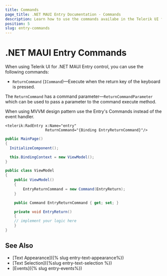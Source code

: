 ```yaml
---
title: Commands
page_title: .NET MAUI Entry Documentation - Commands
description: Learn how to use the commands availabe in the Telerik UI for .NET MAUI Entry control.
position: 5
slug: entry-commands
---
```


# .NET MAUI Entry Commands

When using Telerik UI for .NET MAUI Entry control, you can use the following commands: 


* `ReturnCommand` (`ICommand`)&mdash;Execute when the return key of the keyboard is pressed. 

The `ReturnCommand` has a command parameter&mdash;`ReturnCommandParameter` which can be used to pass a parameter to the command execute method.

When using MVVM design pattern use the Entry's Commands instead of the event handler.

```XAML
<telerik:RadEntry x:Name="entry"
                  ReturnCommand="{Binding EntryReturnCommand}"/>
```

```C#
public MainPage()
{
  InitializeComponent();

  this.BindingContext = new ViewModel();
}
```

```C#
public class ViewModel
{
    public ViewModel()
    {
        EntryReturnCommand = new Command(EntryReturn);
    }

    public Command EntryReturnCommand { get; set; }

    private void EntryReturn()
    {
    // implement your logic here
    }
}
```


## See Also

- [Text Appearance]({% slug entry-text-appearance%})
- [Text Selection]({%slug entry-text-selection %})
- [Events]({% slug entry-events%})
